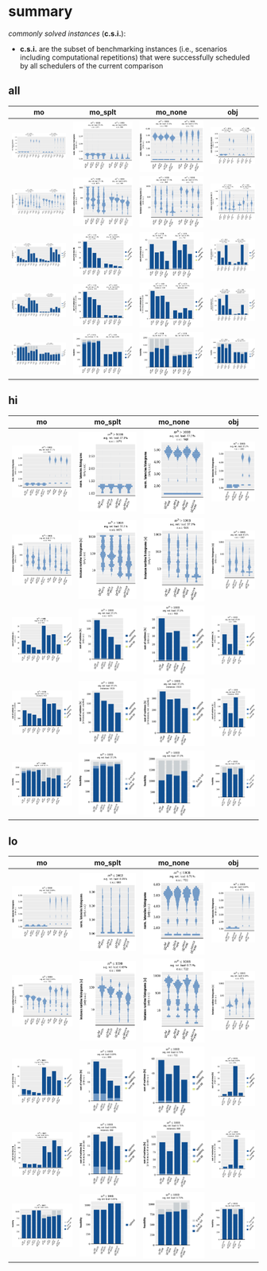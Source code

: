 # summary

*commonly solved instances* (**c.s.i.**):
- **c.s.i.** are the subset of benchmarking instances (i.e., scenarios including computational repetitions) that were successfully scheduled by all schedulers of the current comparison

## all

|mo|mo_splt|mo_none|obj|
|:---:|:---:|:---:|:---:|
|![all](mo/summary_all__vhist_lt_1.1x1.1.svg "all")|![all](mo_splt/summary_all__vhist_lt_1.1x1.1.svg "all")|![all](mo_none/summary_all__vhist_lt_1.1x1.1.svg "all")|![all](obj/summary_all__vhist_lt_1.1x1.1.svg "all")|
|![all](mo/summary_all__vhist_log_rt_total_1.1x1.1.svg "all")|![all](mo_splt/summary_all__vhist_log_rt_total_1.1x1.1.svg "all")|![all](mo_none/summary_all__vhist_log_rt_total_1.1x1.1.svg "all")|![all](obj/summary_all__vhist_log_rt_total_1.1x1.1.svg "all")|
|![all](mo/summary_all__bar_rt_sum_stacked_csi_leg-r1_1.1x1.1.svg "all")|![all](mo_splt/summary_all__bar_rt_sum_stacked_csi_leg-r1_1.1x1.1.svg "all")|![all](mo_none/summary_all__bar_rt_sum_stacked_csi_leg-r1_1.1x1.1.svg "all")|![all](obj/summary_all__bar_rt_sum_stacked_csi_leg-r1_1.1x1.1.svg "all")|
|![all](mo/summary_all__bar_rt_sum_stacked_all_leg-r1_1.1x1.1.svg "all")|![all](mo_splt/summary_all__bar_rt_sum_stacked_all_leg-r1_1.1x1.1.svg "all")|![all](mo_none/summary_all__bar_rt_sum_stacked_all_leg-r1_1.1x1.1.svg "all")|![all](obj/summary_all__bar_rt_sum_stacked_all_leg-r1_1.1x1.1.svg "all")|
|![all](mo/summary_all__bar_schedab_leg-r1_1.1x1.1.svg "all")|![all](mo_splt/summary_all__bar_schedab_leg-r1_1.1x1.1.svg "all")|![all](mo_none/summary_all__bar_schedab_leg-r1_1.1x1.1.svg "all")|![all](obj/summary_all__bar_schedab_leg-r1_1.1x1.1.svg "all")|

## hi

|mo|mo_splt|mo_none|obj|
|:---:|:---:|:---:|:---:|
|![hi](mo/summary_hi__vhist_lt_1.1x1.1.svg "hi")|![hi](mo_splt/summary_hi__vhist_lt_1.1x1.1.svg "hi")|![hi](mo_none/summary_hi__vhist_lt_1.1x1.1.svg "hi")|![hi](obj/summary_hi__vhist_lt_1.1x1.1.svg "hi")|
|![hi](mo/summary_hi__vhist_log_rt_total_1.1x1.1.svg "hi")|![hi](mo_splt/summary_hi__vhist_log_rt_total_1.1x1.1.svg "hi")|![hi](mo_none/summary_hi__vhist_log_rt_total_1.1x1.1.svg "hi")|![hi](obj/summary_hi__vhist_log_rt_total_1.1x1.1.svg "hi")|
|![hi](mo/summary_hi__bar_rt_sum_stacked_csi_leg-r1_1.1x1.1.svg "hi")|![hi](mo_splt/summary_hi__bar_rt_sum_stacked_csi_leg-r1_1.1x1.1.svg "hi")|![hi](mo_none/summary_hi__bar_rt_sum_stacked_csi_leg-r1_1.1x1.1.svg "hi")|![hi](obj/summary_hi__bar_rt_sum_stacked_csi_leg-r1_1.1x1.1.svg "hi")|
|![hi](mo/summary_hi__bar_rt_sum_stacked_all_leg-r1_1.1x1.1.svg "hi")|![hi](mo_splt/summary_hi__bar_rt_sum_stacked_all_leg-r1_1.1x1.1.svg "hi")|![hi](mo_none/summary_hi__bar_rt_sum_stacked_all_leg-r1_1.1x1.1.svg "hi")|![hi](obj/summary_hi__bar_rt_sum_stacked_all_leg-r1_1.1x1.1.svg "hi")|
|![hi](mo/summary_hi__bar_schedab_leg-r1_1.1x1.1.svg "hi")|![hi](mo_splt/summary_hi__bar_schedab_leg-r1_1.1x1.1.svg "hi")|![hi](mo_none/summary_hi__bar_schedab_leg-r1_1.1x1.1.svg "hi")|![hi](obj/summary_hi__bar_schedab_leg-r1_1.1x1.1.svg "hi")|

## lo

|mo|mo_splt|mo_none|obj|
|:---:|:---:|:---:|:---:|
|![lo](mo/summary_lo__vhist_lt_1.1x1.1.svg "lo")|![lo](mo_splt/summary_lo__vhist_lt_1.1x1.1.svg "lo")|![lo](mo_none/summary_lo__vhist_lt_1.1x1.1.svg "lo")|![lo](obj/summary_lo__vhist_lt_1.1x1.1.svg "lo")|
|![lo](mo/summary_lo__vhist_log_rt_total_1.1x1.1.svg "lo")|![lo](mo_splt/summary_lo__vhist_log_rt_total_1.1x1.1.svg "lo")|![lo](mo_none/summary_lo__vhist_log_rt_total_1.1x1.1.svg "lo")|![lo](obj/summary_lo__vhist_log_rt_total_1.1x1.1.svg "lo")|
|![lo](mo/summary_lo__bar_rt_sum_stacked_csi_leg-r1_1.1x1.1.svg "lo")|![lo](mo_splt/summary_lo__bar_rt_sum_stacked_csi_leg-r1_1.1x1.1.svg "lo")|![lo](mo_none/summary_lo__bar_rt_sum_stacked_csi_leg-r1_1.1x1.1.svg "lo")|![lo](obj/summary_lo__bar_rt_sum_stacked_csi_leg-r1_1.1x1.1.svg "lo")|
|![lo](mo/summary_lo__bar_rt_sum_stacked_all_leg-r1_1.1x1.1.svg "lo")|![lo](mo_splt/summary_lo__bar_rt_sum_stacked_all_leg-r1_1.1x1.1.svg "lo")|![lo](mo_none/summary_lo__bar_rt_sum_stacked_all_leg-r1_1.1x1.1.svg "lo")|![lo](obj/summary_lo__bar_rt_sum_stacked_all_leg-r1_1.1x1.1.svg "lo")|
|![lo](mo/summary_lo__bar_schedab_leg-r1_1.1x1.1.svg "lo")|![lo](mo_splt/summary_lo__bar_schedab_leg-r1_1.1x1.1.svg "lo")|![lo](mo_none/summary_lo__bar_schedab_leg-r1_1.1x1.1.svg "lo")|![lo](obj/summary_lo__bar_schedab_leg-r1_1.1x1.1.svg "lo")|

